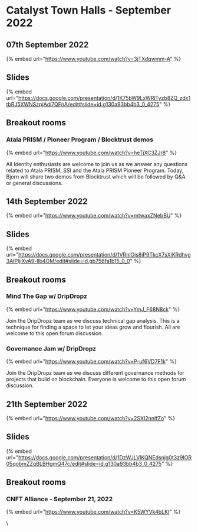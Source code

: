 # Catalyst Town Halls - September 2022

## 07th September 2022

{% embed url="https://www.youtube.com/watch?v=3jTXdqwmm-A" %}

## Slides

{% embed url="https://docs.google.com/presentation/d/1K75bW9LxWRlTyzb8ZQ_zdx1tbRJ5XWNSzpjAdi7QFnA/edit#slide=id.g130a93bb4b3_0_4275" %}

## Breakout rooms

### Atala PRISM / Pioneer Program / Blocktrust demos

{% embed url="https://www.youtube.com/watch?v=heTjXC3ZJr8" %}

All Identity enthusiasts are welcome to join us as we answer any questions related to Atala PRISM, SSI and the Atala PRISM Pioneer Program. Today, Bjorn will share two demos from Blocktrust which will be followed by Q\&A or general discussions.

## 14th September 2022

{% embed url="https://www.youtube.com/watch?v=mtwaxZNebBU" %}

## Slides

{% embed url="https://docs.google.com/presentation/d/1VRnlOjs8iP9TkcX7sXiKRdhvg3AtPljiXvA9-llb4OM/edit#slide=id.gb756fa1b15_0_0" %}

## Breakout rooms

### Mind The Gap w/ DripDropz

{% embed url="https://www.youtube.com/watch?v=YmJ_F68N8ck" %}

Join the DripDropz team as we discuss technical gap analysis. This is a technique for finding a space to let your ideas grow and flourish. All are welcome to this open forum discussion.

### Governance Jam w/ DripDropz

{% embed url="https://www.youtube.com/watch?v=P-uf6VD7F1k" %}

Join the DripDropz team as we discuss different governance methods for projects that build on blockchain. Everyone is welcome to this open forum discussion.

## 21th September 2022

{% embed url="https://www.youtube.com/watch?v=2SXI2nnIfZo" %}

## Slides

{% embed url="https://docs.google.com/presentation/d/1DzWJLVIKQNEdsnjg0t3z9IOR05qobmZZqBLBHgmQ47c/edit#slide=id.g130a93bb4b3_0_4275" %}

## Breakout rooms

### CNFT Alliance - September 21, 2022

{% embed url="https://www.youtube.com/watch?v=K5WYVk4bLKI" %}

\

